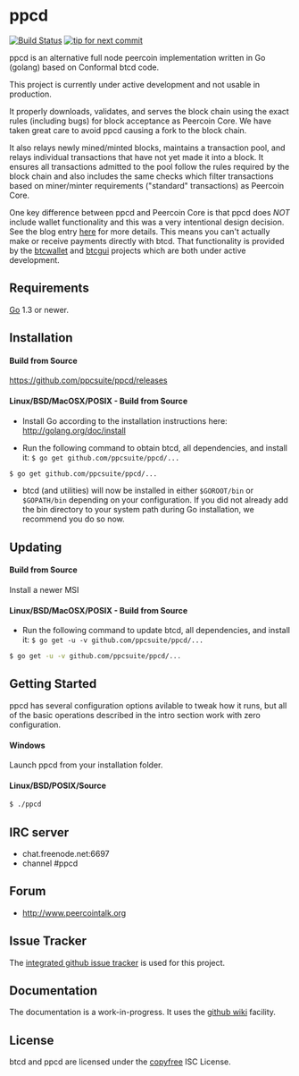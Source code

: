 ppcd
====

[![Build Status](https://travis-ci.org/ppcsuite/ppcd.png?branch=master)](https://travis-ci.org/ppcsuite/ppcd)
[![tip for next commit](http://peer4commit.com/projects/130.svg)](http://peer4commit.com/projects/130)

ppcd is an alternative full node peercoin implementation written in Go (golang) based on Conformal btcd code.

This project is currently under active development and not usable in production.

It properly downloads, validates, and serves the block chain using the exact
rules (including bugs) for block acceptance as Peercoin Core.  We have taken
great care to avoid ppcd causing a fork to the block chain.

It also relays newly mined/minted blocks, maintains a transaction pool, and
relays individual transactions that have not yet made it into a block.  It ensures
all transactions admitted to the pool follow the rules required by the block chain
and also includes the same checks which filter transactions based on
miner/minter requirements ("standard" transactions) as Peercoin Core.

One key difference between ppcd and Peercoin Core is that ppcd does *NOT* include
wallet functionality and this was a very intentional design decision.  See the
blog entry [here](https://blog.conformal.com/btcd-not-your-moms-bitcoin-daemon)
for more details.  This means you can't actually make or receive payments
directly with btcd.  That functionality is provided by the
[btcwallet](https://github.com/btcsuite/btcwallet) and
[btcgui](https://github.com/btcsuite/btcgui) projects which are both under
active development.

## Requirements

[Go](http://golang.org) 1.3 or newer.

## Installation

#### Build from Source

https://github.com/ppcsuite/ppcd/releases

#### Linux/BSD/MacOSX/POSIX - Build from Source

- Install Go according to the installation instructions here:
  http://golang.org/doc/install

- Run the following command to obtain btcd, all dependencies, and install it:
```$ go get github.com/ppcsuite/ppcd/...```

```bash
$ go get github.com/ppcsuite/ppcd/...
```

- btcd (and utilities) will now be installed in either ```$GOROOT/bin``` or
```$GOPATH/bin``` depending on your configuration.  If you did not already
add the bin directory to your system path during Go installation, we
recommend you do so now.

## Updating

#### Build from Source

Install a newer MSI

#### Linux/BSD/MacOSX/POSIX - Build from Source

- Run the following command to update btcd, all dependencies, and install it:
```$ go get -u -v github.com/ppcsuite/ppcd/...```

```bash
$ go get -u -v github.com/ppcsuite/ppcd/...
```

## Getting Started

ppcd has several configuration options avilable to tweak how it runs, but all
of the basic operations described in the intro section work with zero
configuration.

#### Windows

Launch ppcd from your installation folder.

#### Linux/BSD/POSIX/Source

```bash
$ ./ppcd
````

## IRC server

- chat.freenode.net:6697
- channel #ppcd

## Forum

- http://www.peercointalk.org

## Issue Tracker

The [integrated github issue tracker](https://github.com/ppcsuite/ppcd/issues)
is used for this project.

## Documentation

The documentation is a work-in-progress.  It uses the [github wiki](https://github.com/ppcsuite/ppcd/wiki) facility.

<!--## GPG Verification Key

All official release tags are signed by Conformal so users can ensure the code
has not been tampered with and is coming from Conformal.  To verify the
signature perform the following:

- Download the public key from the Conformal website at
https://opensource.conformal.com/GIT-GPG-KEY-conformal.txt

- Import the public key into your GPG keyring:
```bash
gpg --import GIT-GPG-KEY-conformal.txt
```

- Verify the release tag with the following command where `TAG_NAME` is a
placeholder for the specific tag:
```bash
git tag -v TAG_NAME
```
-->
## License

btcd and ppcd are licensed under the [copyfree](http://copyfree.org) ISC License.
